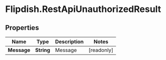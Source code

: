 # Flipdish.RestApiUnauthorizedResult

## Properties

Name | Type | Description | Notes
------------ | ------------- | ------------- | -------------
**Message** | **String** | Message | [readonly] 


